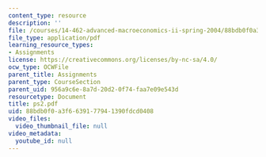 ```yaml
---
content_type: resource
description: ''
file: /courses/14-462-advanced-macroeconomics-ii-spring-2004/88bdb0f0a3f6639177941390fdcd0408_ps2.pdf
file_type: application/pdf
learning_resource_types:
- Assignments
license: https://creativecommons.org/licenses/by-nc-sa/4.0/
ocw_type: OCWFile
parent_title: Assignments
parent_type: CourseSection
parent_uid: 956a9c6e-8a7d-20d2-0f74-faa7e09e543d
resourcetype: Document
title: ps2.pdf
uid: 88bdb0f0-a3f6-6391-7794-1390fdcd0408
video_files:
  video_thumbnail_file: null
video_metadata:
  youtube_id: null
---
```

